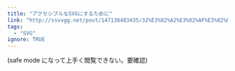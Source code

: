 ```yaml
---
title: "アクセシブルなSVGにするために"
link: "http://ssvvgg.net/post/147138483435/32%E3%82%A2%E3%82%AF%E3%82%BB%E3%82%B7%E3%83%96%E3%83%AB%E3%81%AAsvg%E3%81%AB%E3%81%99%E3%82%8B%E3%81%9F%E3%82%81%E3%81%AB"
tags:
  - "SVG"
ignore: TRUE
---
```


(safe mode になって上手く閲覧できない。要確認)
